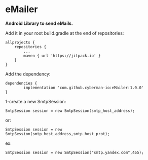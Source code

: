 # eMailer

**Android Library to send eMails.**

Add it in your root build.gradle at the end of repositories:

	allprojects {
		repositories {
			...
			maven { url 'https://jitpack.io' }	
		}
	}

  Add the dependency:
  
  	dependencies {
	        implementation 'com.github.cyberman-io:eMailer:1.0.0'
	}
  
1-create a new SmtpSession:

 	SmtpSession session = new SmtpSession(smtp_host_address);
 
 or:
 
 	SmtpSession session = new SmtpSession(smtp_host_address,smtp_host_prot);
 
 ex:
 
 	SmtpSession session = new SmtpSession("smtp.yandex.com",465);
 
 
